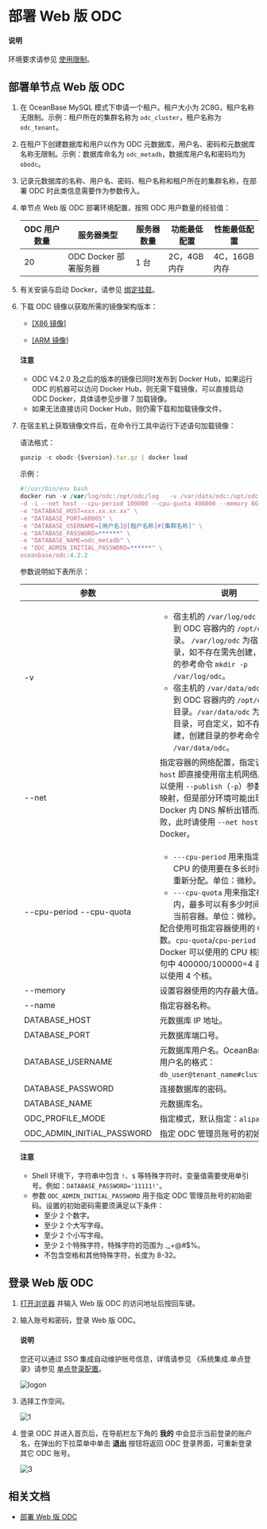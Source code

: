 # 部署 Web 版 ODC

<main id="notice" type='explain'>
   <h4>说明</h4>
   <p>环境要求请参见 <a href="../../200.odc-overview/500.product-limits.md">使用限制</a>。</p>
</main> 

## 部署单节点 Web 版 ODC

1. 在 OceanBase MySQL 模式下申请一个租户。租户大小为 2C8G，租户名称无限制。示例：租户所在的集群名称为 `odc_cluster`，租户名称为 `odc_tenant`。

2. 在租户下创建数据库和用户以作为 ODC 元数据库，用户名、密码和元数据库名称无限制。示例：数据库命名为 `odc_metadb`，数据库用户名和密码均为 `obodc`。

3. 记录元数据库的名称、用户名、密码、租户名称和租户所在的集群名称，在部署 ODC 时此类信息需要作为参数传入。

4. 单节点 Web 版 ODC 部署环境配置，按照 ODC 用户数量的经验值：

    | ODC 用户数量 | 服务器类型|服务器数量|功能最低配置|性能最低配置|
    | ------------- |-------------   |-------------|-------------|-------------|
    | 20  |  ODC Docker 部署服务器 |1 台|2C，4GB 内存|4C，16GB 内存|

5. 有关安装与启动 Docker，请参见 [绑定挂载](https://docs.docker.com/storage/bind-mounts/)。

6. 下载 ODC 镜像以获取所需的镜像架构版本：

   - [\[X86 镜像\]](https://obodc-front.oss-cn-beijing.aliyuncs.com/ODC%204.2.3/obodc4.2.3.tar.gz)<br>

   - [\[ARM 镜像\]](https://obodc-front.oss-cn-beijing.aliyuncs.com/ODC%204.2.3/obodc4.2.3_arm.tar.gz)

   <main id="notice" type='notice'>
     <h4>注意</h4>
     <ul>
     <li>ODC V4.2.0 及之后的版本的镜像已同时发布到 Docker Hub，如果运行 ODC 的机器可以访问 Docker Hub，则无需下载镜像，可以直接启动 ODC Docker，具体请参见步骤 7 加载镜像。</li>
     <li>如果无法直接访问 Docker Hub，则仍需下载和加载镜像文件。</li>
     </ul>
   </main>

7. 在宿主机上获取镜像文件后，在命令行工具中运行下述语句加载镜像：

   语法格式：

   ```javascript
   gunzip -c obodc-{$version}.tar.gz | docker load
   ```

   示例：

   ```javascript
   #!/usr/bin/env bash
   docker run -v /var/log/odc:/opt/odc/log   -v /var/data/odc:/opt/odc/data \
   -d -i --net host --cpu-period 100000 --cpu-quota 400000 --memory 8G --name "obodc" \
   -e "DATABASE_HOST=xxx.xx.xx.xx" \
   -e "DATABASE_PORT=60805" \
   -e "DATABASE_USERNAME=[用户名]@[租户名称]#[集群名称]" \
   -e "DATABASE_PASSWORD=******" \
   -e "DATABASE_NAME=odc_metadb" \
   -e "ODC_ADMIN_INITIAL_PASSWORD=******" \
   oceanbase/odc:4.2.2
   ```

   参数说明如下表所示：

   |  参数  |   说明   |
   |-------------|--------------|
   |-v                                        | <ul><li>宿主机的 `/var/log/odc`  目录映射到 ODC 容器内的 `/opt/odc/log` 目录。 `/var/log/odc` 为宿主机的目录，如不存在需先创建，创建目录的参考命令 `mkdir -p /var/log/odc`。</li><li>宿主机的 `/var/data/odc` 目录挂载到 ODC 容器内的 `/opt/odc/data` 目录。`/var/data/odc` 为宿主机的目录，可自定义，如不存在需先创建，创建目录的参考命令 `mkdir -p /var/data/odc`。</li></ul>|
   | --net                                    | 指定容器的网络配置，指定该参数值为 `host` 即直接使用宿主机网络。 您也可以使用 `--publish`（`-p`）参数配置端口映射，但是部分环境可能出现因为 Docker 内 DNS 解析出错而启动容器失败，此时请使用 `--net host` 方式启动 Docker。 |
   | --cpu-period --cpu-quota | <ul><li> `---cpu-period` 用来指定容器对 CPU 的使用要在多长时间内做一次重新分配。单位：微秒。</li>   <li> `---cpu-quota` 用来指定在这个周期内，最多可以有多少时间用来运行当前容器。单位：微秒。 </li></ul>   配合使用可指定容器使用的 CPU 核数。`cpu-quota`/`cpu-period` 的值即为 Docker 可以使用的 CPU 核数，示例语句中 400000/100000=4 表示最多可以使用 4 个核。 |
   | --memory | 设置容器使用的内存最大值。  |
   | --name                                   | 指定容器名称。  |
   | DATABASE_HOST                            | 元数据库 IP 地址。  |
   | DATABASE_PORT                            | 元数据库端口号。|
   | DATABASE_USERNAME                        | 元数据库用户名。OceanBase 数据库用户名的格式：`db_user@tenant_name#cluster_name`。 |
   | DATABASE_PASSWORD                        | 连接数据库的密码。   |
   | DATABASE_NAME                            | 元数据库名。  |
   | ODC_PROFILE_MODE                         | 指定模式，默认指定：`alipay`。|
   | ODC_ADMIN_INITIAL_PASSWORD               | 指定 ODC 管理员账号的初始密码。|

    <main id="notice" type='notice'>
      <h4>注意</h4>
      <ul>
      <li>Shell 环境下，字符串中包含 <code>!</code>、<code>$</code> 等特殊字符时，变量值需要使用单引号。例如：<code>DATABASE_PASSWORD='11111!'</code>。</li>
      <li>参数 <code>ODC_ADMIN_INITIAL_PASSWORD</code> 用于指定 ODC 管理员账号的初始密码。设置的初始密码需要须满足以下条件：<ul><li>至少 2 个数字。</li><li>至少 2 个大写字母。</li><li>至少 2 个小写字母。</li><li>至少 2 个特殊字符，特殊字符的范围为 ._+@#$%。</li><li>不包含空格和其他特殊字符，长度为 8-32。</li></ul></li>
      </ul>
    </main>

## 登录 Web 版 ODC

1. [打开浏览器](https://www.oceanbase.com/docs/enterprise-odc-doc-cn-10000000002088520) 并输入 Web 版 ODC 的访问地址后按回车键。

2. 输入账号和密码，登录 Web 版 ODC。

   <main id="notice" type='explain'>
      <h4>说明</h4>
      <p>您还可以通过 SSO 集成自动维护账号信息，详情请参见  《系统集成.单点登录》请参见 <a href="../../1000.system-integration/100.sso-integration.md">单点登录配置</a>。</p>
   </main> 

   ![logon](https://obbusiness-private.oss-cn-shanghai.aliyuncs.com/doc/img/odc/420/quickstart/webodc/web%20user%204.2.png)

3. 选择工作空间。
  
   ![1](https://obbusiness-private.oss-cn-shanghai.aliyuncs.com/doc/img/odc/420/web%20odc%20logon%201.png)

4. 登录 ODC 并进入首页后，在导航栏左下角的 **我的** 中会显示当前登录的账户名，在弹出的下拉菜单中单击 **退出** 按钮将返回 ODC 登录界面，可重新登录其它 ODC 账号。
   
   ![3](https://obbusiness-private.oss-cn-shanghai.aliyuncs.com/doc/img/odc/420/web%20odc%20logon%203.png)


## 相关文档

- [部署 Web 版 ODC](../../1100.deployment-guide/100.deployment-overview.md)
